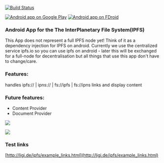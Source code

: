 [![Build Status](https://snap-ci.com/ligi/IPFSDroid/branch/master/build_image)](https://snap-ci.com/ligi/IPFSDroid/branch/master)

[![Android app on Google Play](http://ligi.de/img/play_badge.png)](https://play.google.com/store/apps/details?id=org.ligi.ipfsdroid)
[![Android app on FDroid](http://ligi.de/img/fdroid_badge.png)](https://f-droid.org/repository/browse/?fdid=org.ligi.ipfsdroid)

### Android App for the The InterPlanetary File System(IPFS)

This App does not represent a full IPFS node yet! Think of it as a dependency injection for IPFS on android. Currently we use the centralized service ipfs.io so you can use ipfs on android - later this will be exchanged for a full-node for decentralisation but all things that use this app don't have to change/care.

### Features:

handles ipfs:// | ipns:// | fs://ipfs | fs://ipns links and display content

### Future features:

* Content Provider
* Document Provider
 
![](https://raw.githubusercontent.com/ligi/IPFSDroid/master/assets/screenshots/browser.png)

![](https://raw.githubusercontent.com/ligi/IPFSDroid/master/assets/screenshots/browse_ipns.png)



### Test links

[http://ligi.de/ipfs/example_links.html](http://ligi.de/ipfs/example_links.html)

